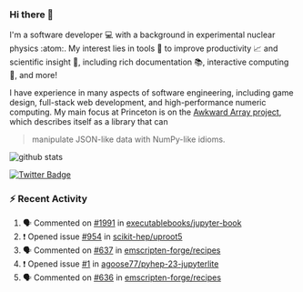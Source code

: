 ### Hi there 👋 

I'm a software developer 💻 with a background in experimental nuclear physics :atom:. My interest lies in tools :wrench: to improve productivity :chart_with_upwards_trend: and scientific insight :telescope:, including rich documentation 📚, interactive computing 🧮, and more! 

I have experience in many aspects of software engineering, including game design, full-stack web development, and high-performance numeric computing. My main focus at Princeton is on the [Awkward Array project](awkward-array.org/), which describes itself as a library that can 
> manipulate JSON-like data with NumPy-like idioms.

![github stats](https://github-readme-stats.vercel.app/api?username=agoose77&show_icons=true&hide_rank=true&hide_title=true&bg_color=30,e76445,904e95&text_color=efe3ec&icon_color=efe3ec)
<!--
**agoose77/agoose77** is a ✨ _special_ ✨ repository because its `README.md` (this file) appears on your GitHub profile.

Here are some ideas to get you started:

- 🔭 I’m currently working on ...
- 🌱 I’m currently learning ...
- 👯 I’m looking to collaborate on ...
- 🤔 I’m looking for help with ...
- 💬 Ask me about ...
- 📫 How to reach me: ...
- 😄 Pronouns: ...
- ⚡ Fun fact: ...
-->

[![Twitter Badge](https://img.shields.io/twitter/follow/agoose77?style=flat-square&logo=Twitter&logoColor=white&color=cornflowerblue)](https://twitter.com/agoose77)

### :zap: Recent Activity

<!--START_SECTION:activity-->
1. 🗣 Commented on [#1991](https://github.com/executablebooks/jupyter-book/issues/1991#issuecomment-1717589725) in [executablebooks/jupyter-book](https://github.com/executablebooks/jupyter-book)
2. ❗ Opened issue [#954](https://github.com/scikit-hep/uproot5/issues/954) in [scikit-hep/uproot5](https://github.com/scikit-hep/uproot5)
3. 🗣 Commented on [#637](https://github.com/emscripten-forge/recipes/issues/637#issuecomment-1717216995) in [emscripten-forge/recipes](https://github.com/emscripten-forge/recipes)
4. ❗ Opened issue [#1](https://github.com/agoose77/pyhep-23-jupyterlite/issues/1) in [agoose77/pyhep-23-jupyterlite](https://github.com/agoose77/pyhep-23-jupyterlite)
5. 🗣 Commented on [#636](https://github.com/emscripten-forge/recipes/issues/636#issuecomment-1716253974) in [emscripten-forge/recipes](https://github.com/emscripten-forge/recipes)
<!--END_SECTION:activity-->
